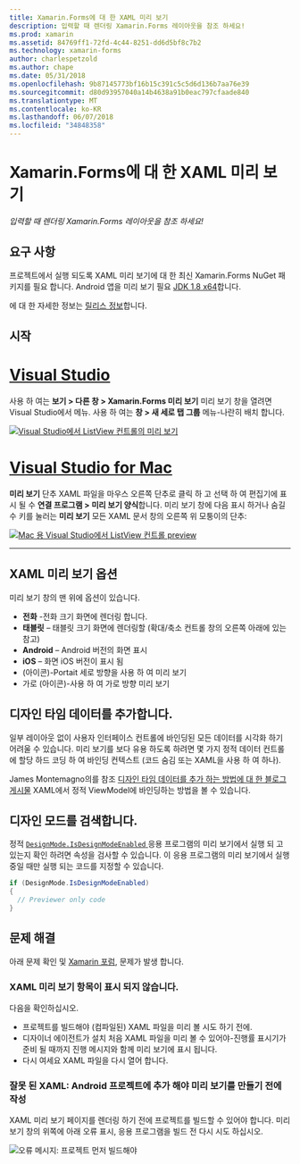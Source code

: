 ```yaml
---
title: Xamarin.Forms에 대 한 XAML 미리 보기
description: 입력할 때 렌더링 Xamarin.Forms 레이아웃을 참조 하세요!
ms.prod: xamarin
ms.assetid: 84769ff1-72fd-4c44-8251-dd6d5bf8c7b2
ms.technology: xamarin-forms
author: charlespetzold
ms.author: chape
ms.date: 05/31/2018
ms.openlocfilehash: 9b87145773bf16b15c391c5c5d6d136b7aa76e39
ms.sourcegitcommit: d80d93957040a14b4638a91b0eac797cfaade840
ms.translationtype: MT
ms.contentlocale: ko-KR
ms.lasthandoff: 06/07/2018
ms.locfileid: "34848358"
---
```

# <a name="xaml-previewer-for-xamarinforms"></a>Xamarin.Forms에 대 한 XAML 미리 보기

_입력할 때 렌더링 Xamarin.Forms 레이아웃을 참조 하세요!_

## <a name="requirements"></a>요구 사항

프로젝트에서 실행 되도록 XAML 미리 보기에 대 한 최신 Xamarin.Forms NuGet 패키지를 필요 합니다. Android 앱을 미리 보기 필요 [JDK 1.8 x64](http://www.oracle.com/technetwork/java/javase/downloads/jdk8-downloads-2133151.html)합니다.

에 대 한 자세한 정보는 [릴리스 정보](https://developer.xamarin.com/releases/studio/xamarin.studio_6.2/xamarin.studio_6.2/#Xamarin_Forms_Previewer)합니다.

## <a name="getting-started"></a>시작

# <a name="visual-studiotabvswin"></a>[Visual Studio](#tab/vswin)

사용 하 여는 **보기 > 다른 창 > Xamarin.Forms 미리 보기** 미리 보기 창을 열려면 Visual Studio에서 메뉴. 사용 하 여는 **창 > 새 세로 탭 그룹** 메뉴-나란히 배치 합니다.

[![Visual Studio에서 ListView 컨트롤의 미리 보기](xaml-previewer-images/xamlp-list-vs-sml.png "Visual Studio의 Forms 미리 보기")](xaml-previewer-images/xamlp-list-vs.png#lightbox "Visual Studio의 Forms 미리 보기")

# <a name="visual-studio-for-mactabvsmac"></a>[Visual Studio for Mac](#tab/vsmac)

**미리 보기** 단추 XAML 파일을 마우스 오른쪽 단추로 클릭 하 고 선택 하 여 편집기에 표시 될 수 **연결 프로그램 > 미리 보기 양식**합니다. 미리 보기 창에 다음 표시 하거나 숨길 수 키를 눌러는 **미리 보기** 모든 XAML 문서 창의 오른쪽 위 모퉁이의 단추:

[![Mac 용 Visual Studio에서 ListView 컨트롤 preview](xaml-previewer-images/xamlp-list-sml.png "Mac 용 Visual Studio의 Forms 미리 보기")](xaml-previewer-images/xamlp-list.png#lightbox "Mac 용 Visual Studio의 Forms 미리 보기")

-----

## <a name="xaml-preview-options"></a>XAML 미리 보기 옵션

미리 보기 창의 맨 위에 옵션이 있습니다.

* **전화** -전화 크기 화면에 렌더링 합니다.
* **태블릿** – 태블릿 크기 화면에 렌더링할 (확대/축소 컨트롤 창의 오른쪽 아래에 있는 참고)
* **Android** – Android 버전의 화면 표시
* **iOS** – 화면 iOS 버전이 표시 됨
* (아이콘)-Portait 세로 방향을 사용 하 여 미리 보기
* 가로 (아이콘)-사용 하 여 가로 방향 미리 보기

## <a name="adding-design-time-data"></a>디자인 타임 데이터를 추가합니다.

일부 레이아웃 없이 사용자 인터페이스 컨트롤에 바인딩된 모든 데이터를 시각화 하기 어려울 수 있습니다. 미리 보기를 보다 유용 하도록 하려면 몇 가지 정적 데이터 컨트롤에 할당 하드 코딩 하 여 바인딩 컨텍스트 (코드 숨김 또는 XAML을 사용 하 여 하나).

James Montemagno의를 참조 [디자인 타임 데이터를 추가 하는 방법에 대 한 블로그 게시물](http://motzcod.es/post/143702671962/xamarinforms-xaml-previewer-design-time-data) XAML에서 정적 ViewModel에 바인딩하는 방법을 볼 수 있습니다.

## <a name="detecting-design-mode"></a>디자인 모드를 검색합니다.

정적 [ `DesignMode.IsDesignModeEnabled` ](xref:Xamarin.Forms.DesignMode.IsDesignModeEnabled) 응용 프로그램의 미리 보기에서 실행 되 고 있는지 확인 하려면 속성을 검사할 수 있습니다. 이 응용 프로그램의 미리 보기에서 실행 중일 때만 실행 되는 코드를 지정할 수 있습니다.

```csharp
if (DesignMode.IsDesignModeEnabled)
{
  // Previewer only code  
}
```

## <a name="troubleshooting"></a>문제 해결

아래 문제 확인 및 [Xamarin 포럼](https://forums.xamarin.com/categories/xamarin-forms), 문제가 발생 합니다.

### <a name="xaml-preview-isnt-showing"></a>XAML 미리 보기 항목이 표시 되지 않습니다.

다음을 확인하십시오.

* 프로젝트를 빌드해야 (컴파일된) XAML 파일을 미리 볼 시도 하기 전에.
* 디자이너 에이전트가 설치 처음 XAML 파일을 미리 볼 수 있어야-진행률 표시기가 준비 될 때까지 진행 메시지와 함께 미리 보기에 표시 됩니다.
* 다시 여세요 XAML 파일을 다시 열어 합니다.

### <a name="invalid-xaml-the-android-project-needs-to-built-before-preview-can-be-created"></a>잘못 된 XAML: Android 프로젝트에 추가 해야 미리 보기를 만들기 전에 작성

XAML 미리 보기 페이지를 렌더링 하기 전에 프로젝트를 빌드할 수 있어야 합니다.
미리 보기 창의 위쪽에 아래 오류 표시, 응용 프로그램을 빌드 전 다시 시도 하십시오.

![오류 메시지: 프로젝트 먼저 빌드해야](xaml-previewer-images/error-not-built-sml.png "오류 메시지: 프로젝트를 다시 작성")
